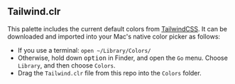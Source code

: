 ## Tailwind.clr

This palette includes the current default colors from [TailwindCSS](https://tailwindcss.com/docs/customizing-colors/#default-color-palette). It can be downloaded and imported into your Mac's native color picker as follows:

- If you use a terminal: `open ~/Library/Colors/`
- Otherwise, hold down <kbd>option</kbd> in Finder, and open the `Go` menu. Choose `Library`, and then choose `Colors`.
- Drag the `Tailwind.clr` file from this repo into the `Colors` folder.